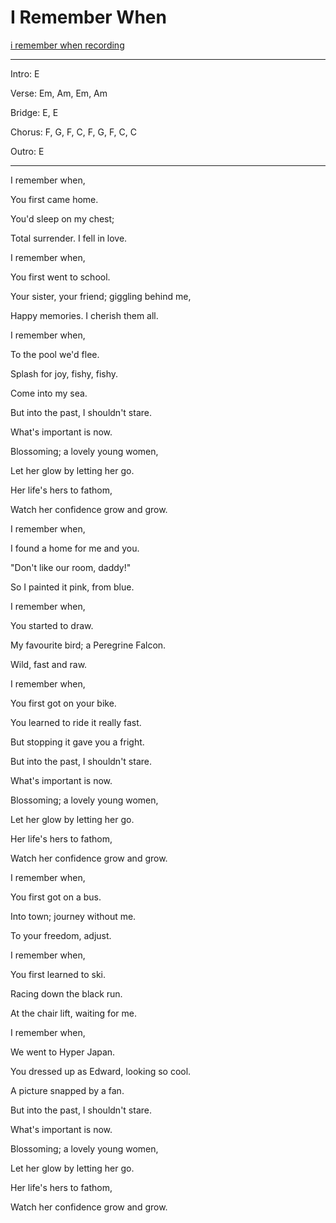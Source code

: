 # I Remember When

[i remember when recording](/assets/audio/iRememberWhen.wav)

---
Intro: E

Verse: Em, Am, Em, Am

Bridge: E, E

Chorus: F, G, F, C, F, G, F, C, C

Outro: E

---

I remember when,

You first came home.

You'd sleep on my chest;

Total surrender. I fell in love.

I remember when,

You first went to school.

Your sister, your friend; giggling behind me,

Happy memories. I cherish them all.

I remember when,

To the pool we'd flee.

Splash for joy, fishy, fishy.

Come into my sea.

But into the past, I shouldn't stare.

What's important is now.

Blossoming; a lovely young women,

Let her glow by letting her go.

Her life's hers to fathom,

Watch her confidence grow and grow.

I remember when,

I found a home for me and you.

"Don't like our room, daddy!"

So I painted it pink, from blue.

I remember when,

You started to draw.

My favourite bird; a Peregrine Falcon.

Wild, fast and raw.

I remember when,

You first got on your bike.

You learned to ride it really fast.

But stopping it gave you a fright.

But into the past, I shouldn't stare.

What's important is now.

Blossoming; a lovely young women,

Let her glow by letting her go.

Her life's hers to fathom,

Watch her confidence grow and grow.

I remember when,

You first got on a bus.

Into town; journey without me.

To your freedom, adjust.

I remember when,

You first learned to ski.

Racing down the black run.

At the chair lift, waiting for me.

I remember when,

We went to Hyper Japan.

You dressed up as Edward, looking so cool.

A picture snapped by a fan.

But into the past, I shouldn't stare.

What's important is now.

Blossoming; a lovely young women,

Let her glow by letting her go.

Her life's hers to fathom,

Watch her confidence grow and grow.

&nbsp;
